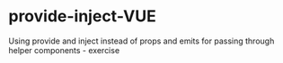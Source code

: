 # provide-inject-VUE
 Using provide and inject instead of props and emits for passing through helper components - exercise
